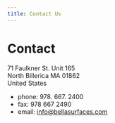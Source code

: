 ```yaml
---
title: Contact Us
---
```


# Contact

71 Faulkner St. Unit 165<br>
North Billerica MA 01862<br>
United States

- phone: 978. 667. 2400
- fax: 978 667 2490
- email: <info@bellasurfaces.com>
